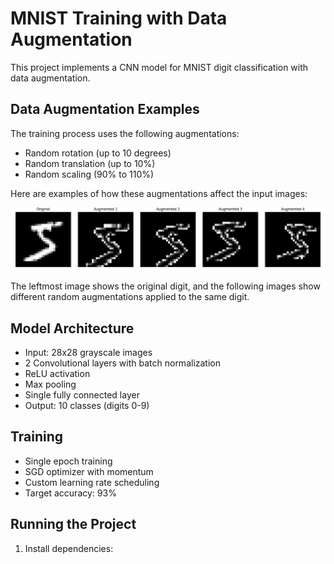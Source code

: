# MNIST Training with Data Augmentation

This project implements a CNN model for MNIST digit classification with data augmentation.

## Data Augmentation Examples

The training process uses the following augmentations:
- Random rotation (up to 10 degrees)
- Random translation (up to 10%)
- Random scaling (90% to 110%)

Here are examples of how these augmentations affect the input images:

![Augmentation Examples](docs/images/augmentations.png)

The leftmost image shows the original digit, and the following images show different random augmentations applied to the same digit.

## Model Architecture
- Input: 28x28 grayscale images
- 2 Convolutional layers with batch normalization
- ReLU activation
- Max pooling
- Single fully connected layer
- Output: 10 classes (digits 0-9)

## Training
- Single epoch training
- SGD optimizer with momentum
- Custom learning rate scheduling
- Target accuracy: 93%

## Running the Project
1. Install dependencies: 